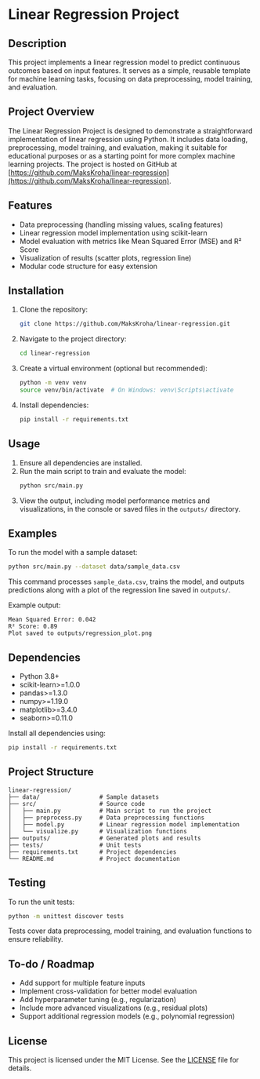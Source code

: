 # Linear Regression Project

## Description
This project implements a linear regression model to predict continuous outcomes based on input features. It serves as a simple, reusable template for machine learning tasks, focusing on data preprocessing, model training, and evaluation.

## Project Overview
The Linear Regression Project is designed to demonstrate a straightforward implementation of linear regression using Python. It includes data loading, preprocessing, model training, and evaluation, making it suitable for educational purposes or as a starting point for more complex machine learning projects. The project is hosted on GitHub at [https://github.com/MaksKroha/linear-regression](https://github.com/MaksKroha/linear-regression).

## Features
- Data preprocessing (handling missing values, scaling features)
- Linear regression model implementation using scikit-learn
- Model evaluation with metrics like Mean Squared Error (MSE) and R² Score
- Visualization of results (scatter plots, regression line)
- Modular code structure for easy extension

## Installation
1. Clone the repository:
   ```bash
   git clone https://github.com/MaksKroha/linear-regression.git
   ```
2. Navigate to the project directory:
   ```bash
   cd linear-regression
   ```
3. Create a virtual environment (optional but recommended):
   ```bash
   python -m venv venv
   source venv/bin/activate  # On Windows: venv\Scripts\activate
   ```
4. Install dependencies:
   ```bash
   pip install -r requirements.txt
   ```

## Usage
1. Ensure all dependencies are installed.
2. Run the main script to train and evaluate the model:
   ```bash
   python src/main.py
   ```
3. View the output, including model performance metrics and visualizations, in the console or saved files in the `outputs/` directory.

## Examples
To run the model with a sample dataset:
```bash
python src/main.py --dataset data/sample_data.csv
```
This command processes `sample_data.csv`, trains the model, and outputs predictions along with a plot of the regression line saved in `outputs/`.

Example output:
```
Mean Squared Error: 0.042
R² Score: 0.89
Plot saved to outputs/regression_plot.png
```

## Dependencies
- Python 3.8+
- scikit-learn>=1.0.0
- pandas>=1.3.0
- numpy>=1.19.0
- matplotlib>=3.4.0
- seaborn>=0.11.0

Install all dependencies using:
```bash
pip install -r requirements.txt
```

## Project Structure
```
linear-regression/
├── data/                 # Sample datasets
├── src/                  # Source code
│   ├── main.py           # Main script to run the project
│   ├── preprocess.py     # Data preprocessing functions
│   ├── model.py          # Linear regression model implementation
│   └── visualize.py      # Visualization functions
├── outputs/              # Generated plots and results
├── tests/                # Unit tests
├── requirements.txt      # Project dependencies
└── README.md             # Project documentation
```

## Testing
To run the unit tests:
```bash
python -m unittest discover tests
```
Tests cover data preprocessing, model training, and evaluation functions to ensure reliability.

## To-do / Roadmap
- Add support for multiple feature inputs
- Implement cross-validation for better model evaluation
- Add hyperparameter tuning (e.g., regularization)
- Include more advanced visualizations (e.g., residual plots)
- Support additional regression models (e.g., polynomial regression)

## License
This project is licensed under the MIT License. See the [LICENSE](LICENSE) file for details.
